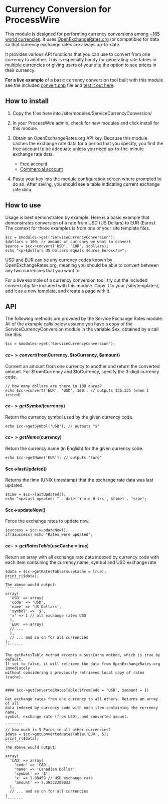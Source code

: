 # Currency Conversion for ProcessWire

This module is designed for performing currency conversions among [~165 world currencies](https://openexchangerates.org/currencies). 
It uses [OpenExchangeRates.org](http://www.openexchangerates.org)
(or compatible) for data so that currency exchange rates are always up-to-date. 

It provides various API functions that you can use to convert from one 
currency to another. This is especially handy for generating rate tables 
in multiple currencies or giving users of your site the option to see 
prices in their currency. 

**For a live example** of a basic currency conversion tool built with this module
see the included [convert.php](https://github.com/ryancramerdesign/ServiceCurrencyConversion/blob/master/convert.php) 
file and [test it out here](https://processwire.com/api/modules/cc-example/). 


## How to install

1. Copy the files here into /site/modules/ServiceCurrencyConversion/

2. In your ProcessWire admin, check for new modules and click install for this module.

3. Obtain an OpenExchangeRates.org API key. Because this module caches the exchange rate data
   for a period that you specify, you find the free account to be adequate unless you need
   up-to-the-minute exchange rate data. 

    - [Free account](https://openexchangerates.org/signup/free)
    - [Commercial account](https://openexchangerates.org/signup)

4. Paste your key into the module configuration screen where prompted to do so.
   After saving, you should see a table indicating current exchange rate data. 


## How to use

Usage is best demonstrated by example. Here is a basic example that 
demonstrates conversion of a rate from USD (US Dollars) to EUR (Euros). The
context for these examples is from one of your site template files. 

``````
$cc = $modules->get('ServiceCurrencyConversion'); 
$dollars = 100; // amount of currency we want to convert
$euros = $cc->convert('USD', 'EUR', $dollars); 
echo "<p>$dollars US Dollars equals $euros Euros</p>"; 
``````

USD and EUR can be any currency codes known by OpenExchangeRates.org, meaning
you should be able to convert between any two currencies that you want to. 

For a live example of a currency conversion tool, try out the included convert.php
file included with this module. Copy it to your /site/templates/, add it as a new
template, and create a page with it. 


## API

The following methods are provided by the Service Exchange Rates module. 
All of the example calls below assume you have a copy of the ServiceCurrencyConversion
module in the variable $ex, obtained by a call like this: 

`````````
$cc = $modules->get('ServiceCurrencyConversion'); 
`````````

#### $cc->convert($fromCurrency, $toCurrency, $amount)

Convert an amount from one currency to another and return the converted amount. 
For $fromCurrency and $toCurrency, specify the 3-digit currency code. 

`````````
// how many dollars are there in 100 euros?
echo $cc->convert('EUR', 'USD', 100); // outputs 136.335 (when I tested)
`````````


#### $cc->getSymbol($currency)

Return the currency symbol used by the given currency code. 

`````````
echo $cc->getSymbol('USD'); // outputs "$"
`````````

#### $cc->getName($currency)

Return the currency name (in English) for the given currency code. 

`````````
echo $cc->getName('EUR'); // outputs "Euro"
`````````

#### $cc->lastUpdated()

Returns the time (UNIX timestamp) that the exchange rate data was last updated. 

````````
$time = $cc->lastUpdated();
echo "<p>Last updated: " . date('Y-m-d H:i:s', $time) . "</p>";
````````


#### $cc->updateNow()

Force the exchange rates to update now. 

```````
$success = $cc->updateNow();
if($success) echo "Rates were updated";
```````


#### $cc->getRatesTable($useCache = true)

Return an array with all exchange rate data indexed by currency code
with each item containing the currency name, symbol and USD exchange rate

`````````
$data = $cc->getRatesTable($useCache = true); 
print_r($data); 
````````
The above would output: 
````````
array(
  'USD' => array(
  'code' => 'USD',
  'name' => 'US Dollars',
  'symbol' => '$',
  'x' => 1 // all exchange rates USD
  ), 
  'EUR' => array(
  // ...	
  ), 
  // ... and so on for all currencies
); 
````````		

The getRatesTable method accepts a $useCache method, which is true by default.
If set to false, it will retrieve the data from OpenExchangeRates.org immediately
without considering a previously retrieved local copy of rates (cache). 


#### $cc->getConvertedRatesTable($fromCode = 'USD', $amount = 1)

Get exchange rates from one currency to all others. Returns an array of all
data indexed by currency code with each item containing the currency name, 
symbol, exchange rate (from USD), and converted amount. 

````````
// how much is 5 Euros in all other currencies?
$data = $cc->getConvertedRatesTable('EUR', 5); 
print_r($data); 
````````
The above would output: 
````````
array(
  'CAD' => array(
    'code' => 'CAD',
    'name' => 'Canadian Dollar',
    'symbol' => '$',
    'x' => 1.08459 // USD exchange rate
    'amount' => 7.39332209033
  ),
  // ... and so on for all currencies
)
````````		

	
